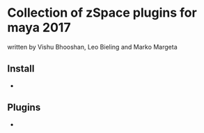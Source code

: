 # Collection of zSpace plugins for maya 2017 
written by Vishu Bhooshan, Leo Bieling and Marko Margeta

## Install
*

## Plugins
*
